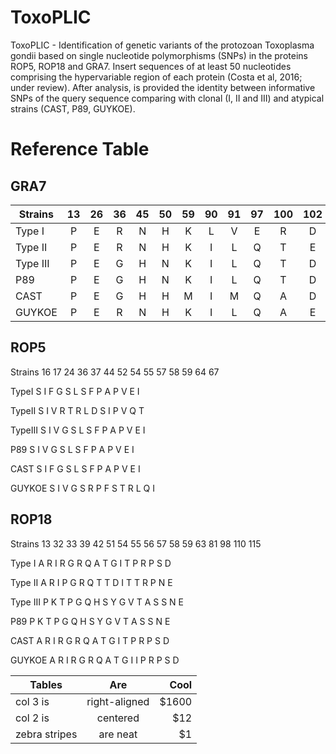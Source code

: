 # ToxoPLIC
ToxoPLIC - Identification of genetic variants of the protozoan Toxoplasma gondii based on single nucleotide polymorphisms (SNPs) in the proteins ROP5, ROP18 and GRA7. Insert sequences of at least 50 nucleotides comprising the hypervariable region of each protein (Costa et al, 2016; under review). After analysis, is provided the identity between informative SNPs of the query sequence comparing with clonal (I, II and III) and atypical strains (CAST, P89, GUYKOE).

#   Reference Table

  ## GRA7

  |Strains     |  13 |  26 | 36  | 45   | 50 |  59 | 90  | 91  | 97  | 100 | 102 | 106 | 108 | 112 | 115 | 124 | 127 | 129 | 131 | 132|
  |------------|:---:|:---:|:---:|:---:|:---:|:---:|:---:|:---:|:---:|:---:|:---:|:---:|:---:|:---:|:---:|:---:|:---:|:---:|:---:|---:|
  |Type I      |P    |E    |R    |N   |H    |K    |L    |V    |E     |R    |D    |T    |G    |G    |L    |A    |L    |M    |L    |T   |
  |Type II     |P    |E    |R    |N   |H    |K    |I    |L    |Q     |T    |E    |T    |G    |S    |L    |A    |L    |M    |L    |T   |
  |Type III    |P    |E    |G    |H   |N    |K    |I    |L    |Q     |T    |D    |S    |G    |S    |I    |A    |L    |L    |I    |K   |
  |P89         |P    |E    |G    |H   |N    |K    |I    |L    |Q     |T    |D    |S    |G    |S    |I    |V    |L    |L    |I    |K   |
  |CAST        |P    |E    |G    |H   |H    |M    |I    |M    |Q     |A    |D    |T    |G    |N    |L    |V    |L    |L    |I    |K   |
  |GUYKOE      |P    |E    |R    |N   |H    |K    |I    |L    |Q     |A    |E    |T    |S    |N    |L    |A    |L    |M    |L    |T   |

  ## ROP5

  Strains     16    17    24    36   37    44    52    54   55   57   58    59    64    67

  TypeI       S     I     F     G    S     L     S     F    P    A     P    V     E     I

  TypeII      S     I     V     R    T     R     L     D    S    I     P    V     Q     T

  TypeIII     S     I     V     G    S     L     S     F    P    A     P    V     E     I

  P89         S     I     V     G    S     L     S     F    P    A     P    V     E     I

  CAST        S     I     F     G    S     L     S     F    P    A     P    V     E     I

  GUYKOE      S     I     V     G    S     R     P     F    S    T     R    L     Q     I

    
  ## ROP18

  Strains     13   32    33    39    42   51   54    55   56   57   58    59   63    81    98    110  115

  Type I      A    R     I     R     G    R    Q     A    T    G    I     T    P     R     P     S    D

  Type II     A    R     I     P     G    R    Q     T    T    D    I     T    T     R     P     N    E

  Type III    P    K     T     P     G    Q    H     S    Y    G    V     T    A     S     S     N    E

  P89         P    K     T     P     G    Q    H     S    Y    G    V     T    A     S     S     N    E

  CAST        A    R     I     R     G    R    Q     A    T    G    I     T    P     R     P     S    D

  GUYKOE      A    R     I     R     G    R    Q     A    T    G    I     I    P     R     P     S    D
  
  
| Tables        | Are           | Cool  |
| ------------- |:-------------:| -----:|
| col 3 is      | right-aligned | $1600 |
| col 2 is      | centered      |   $12 |
| zebra stripes | are neat      |    $1 |

